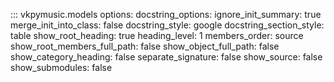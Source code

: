 ::: vkpymusic.models
    options:
        docstring_options:
            ignore_init_summary: true
        merge_init_into_class: false
        docstring_style: google
        docstring_section_style: table
        show_root_heading: true
        heading_level: 1
        members_order: source
        show_root_members_full_path: false
        show_object_full_path: false
        show_category_heading: false
        separate_signature: false
        show_source: false
        show_submodules: false